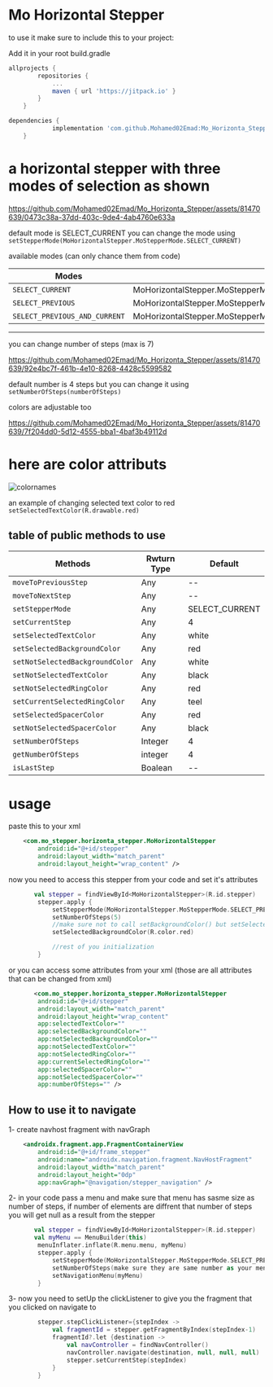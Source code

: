 # Mo Horizontal Stepper

to use it make sure to include this to your project:

Add it in your root build.gradle 
```gradle
allprojects {
		repositories {
			...
			maven { url 'https://jitpack.io' }
		}
	}
 ```

```gradle
dependencies {
	        implementation 'com.github.Mohamed02Emad:Mo_Horizonta_Stepper:1.0.4'
	}
 ```

# a horizontal stepper with three modes of selection as shown 
https://github.com/Mohamed02Emad/Mo_Horizonta_Stepper/assets/81470639/0473c38a-37dd-403c-9de4-4ab4760e633a

default mode is SELECT_CURRENT
you can change the mode using `setStepperMode(MoHorizontalStepper.MoStepperMode.SELECT_CURRENT)`   

available modes (can only chance them from code)

| Modes                                            | Usage                                                         |
| ------------------------------------------------ | --------------------------------------------------------------|
| `SELECT_CURRENT`                                 | MoHorizontalStepper.MoStepperMode.SELECT_CURRENT              |
| `SELECT_PREVIOUS`                                | MoHorizontalStepper.MoStepperMode.SELECT_CURRENT              |
| `SELECT_PREVIOUS_AND_CURRENT`                    | MoHorizontalStepper.MoStepperMode.SELECT_PREVIOUS_AND_CURRENT |

-------------------------------------------------------------------------------------------------------------------------

you can change number of steps (max is 7)

https://github.com/Mohamed02Emad/Mo_Horizonta_Stepper/assets/81470639/92e4bc7f-461b-4e10-8268-4428c5599582

default number is 4 steps but you can change it using `setNumberOfSteps(numberOfSteps)`

colors are adjustable too

https://github.com/Mohamed02Emad/Mo_Horizonta_Stepper/assets/81470639/7f204dd0-5d12-4555-bba1-4baf3b49112d

# here are color attributs
![colornames](https://github.com/Mohamed02Emad/Mo_Horizonta_Stepper/assets/81470639/c2662f99-68a1-443a-8fa0-5461876ea74d)

an example of changing selected text color to red
`setSelectedTextColor(R.drawable.red)`    

## table of public methods to use
| Methods                                          | Rwturn Type                                                  | Default               |
| ------------------------------------------------ | ------------------------------------------------------------ | --------------------- |
| `moveToPreviousStep`                             | Any                                                          | --                    |
| `moveToNextStep`                                 | Any                                                          | --                    |
| `setStepperMode`                                 | Any                                                          | SELECT_CURRENT        |
| `setCurrentStep`                                 | Any                                                          | 4                     |
| `setSelectedTextColor`                           | Any                                                          | white                 |
| `setSelectedBackgroundColor`                     | Any                                                          | red                   |
| `setNotSelectedBackgroundColor`                  | Any                                                          | white                 |
| `setNotSelectedTextColor`                        | Any                                                          | black                 |
| `setNotSelectedRingColor`                        | Any                                                          | red                   |
| `setCurrentSelectedRingColor`                    | Any                                                          | teel                  |
| `setSelectedSpacerColor`                         | Any                                                          | red                   |
| `setNotSelectedSpacerColor`                      | Any                                                          | black                 |
| `setNumberOfSteps`                               | Integer                                                      | 4                     |
| `getNumberOfSteps`                               | integer                                                      | 4                     |
| `isLastStep`                                     | Boalean                                                      | --                    |

# usage 

paste this to your xml
```xml
    <com.mo_stepper.horizonta_stepper.MoHorizontalStepper
        android:id="@+id/stepper"
        android:layout_width="match_parent"
        android:layout_height="wrap_content" />
```

now you need to access this stepper from your code and set it's attributes

```kotlin
       val stepper = findViewById<MoHorizontalStepper>(R.id.stepper)
        stepper.apply {
            setStepperMode(MoHorizontalStepper.MoStepperMode.SELECT_PREVIOUS_AND_CURRENT)
            setNumberOfSteps(5)
            //make sure not to call setBackgroundColor() but setSelectedBackgroundColor
            setSelectedBackgroundColor(R.color.red)

            //rest of you initialization
        }
```

or you can access some attributes from your xml (those are all attributes that can be changed from xml)

```xml
       <com.mo_stepper.horizonta_stepper.MoHorizontalStepper
        android:id="@+id/stepper"
        android:layout_width="match_parent"
        android:layout_height="wrap_content"
        app:selectedTextColor=""
        app:selectedBackgroundColor=""
        app:notSelectedBackgroundColor=""
        app:notSelectedTextColor=""
        app:notSelectedRingColor=""
        app:currentSelectedRingColor=""
        app:selectedSpacerColor=""
        app:notSelectedSpacerColor=""
        app:numberOfSteps="" />
```

## How to use it to navigate

1- create navhost fragment with navGraph

```xml
    <androidx.fragment.app.FragmentContainerView
        android:id="@+id/frame_stepper"
        android:name="androidx.navigation.fragment.NavHostFragment"
        android:layout_width="match_parent"
        android:layout_height="0dp"
        app:navGraph="@navigation/stepper_navigation" />
 ```

2- in your code pass a menu and make sure that menu has sasme size as number of steps, 
if number of elements are diffrent that number of steps you will get null as a result from the stepper

```kotlin
       val stepper = findViewById<MoHorizontalStepper>(R.id.stepper)
       val myMenu == MenuBuilder(this)
        menuInflater.inflate(R.menu.menu, myMenu)
        stepper.apply {
            setStepperMode(MoHorizontalStepper.MoStepperMode.SELECT_PREVIOUS_AND_CURRENT)
            setNumberOfSteps(make sure they are same number as your menu items)
            setNavigationMenu(myMenu)
        }
```

3- now you need to setUp the clickListener to give you the fragment that you clicked on navigate to 

```kotlin
        stepper.stepClickListener={stepIndex ->
            val fragmentId = stepper.getFragmentByIndex(stepIndex-1)
            fragmentId?.let {destination ->
                val navController = findNavController()
                navController.navigate(destination, null, null, null)
                stepper.setCurrentStep(stepIndex)
            }
        }
```

